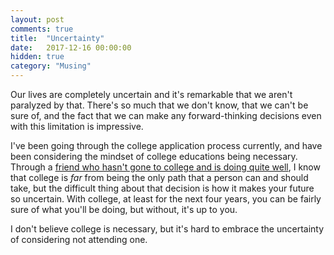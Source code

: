 ```yaml
---
layout: post
comments: true
title:  "Uncertainty"
date:   2017-12-16 00:00:00
hidden: true
category: "Musing"
---
```


Our lives are completely uncertain and it's remarkable that we aren't paralyzed by that. There's so much that we don't know, that we can't be sure of, and the fact that we can make any forward-thinking decisions even with this limitation is impressive.

I've been going through the college application process currently, and have been considering the mindset of college educations being necessary. Through a [friend who hasn't gone to college and is doing quite well](http://blog.wesleyac.com/), I know that college is _far_ from being the only path that a person can and should take, but the difficult thing about that decision is how it makes your future so uncertain. With college, at least for the next four years, you can be fairly sure of what you'll be doing, but without, it's up to you.

I don't believe college is necessary, but it's hard to embrace the uncertainty of considering not attending one.
